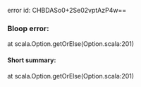 error id: CHBDASo0+2Se02vptAzP4w==
### Bloop error:

at scala.Option.getOrElse(Option.scala:201)
#### Short summary: 

at scala.Option.getOrElse(Option.scala:201)